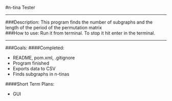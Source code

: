 #n-tina Tester

---
###Description:
This program finds the number of subgraphs and the length of the period
of the permutation matrix  
###How to use:
Run it from terminal. To stop it hit enter in the terminal.

---
###Goals:
####Completed:
* README, pom.xml, .gitignore
* Program finished
* Exports data to CSV
* Finds subgraphs in n-tinas

####Short Term Plans:
* GUI
